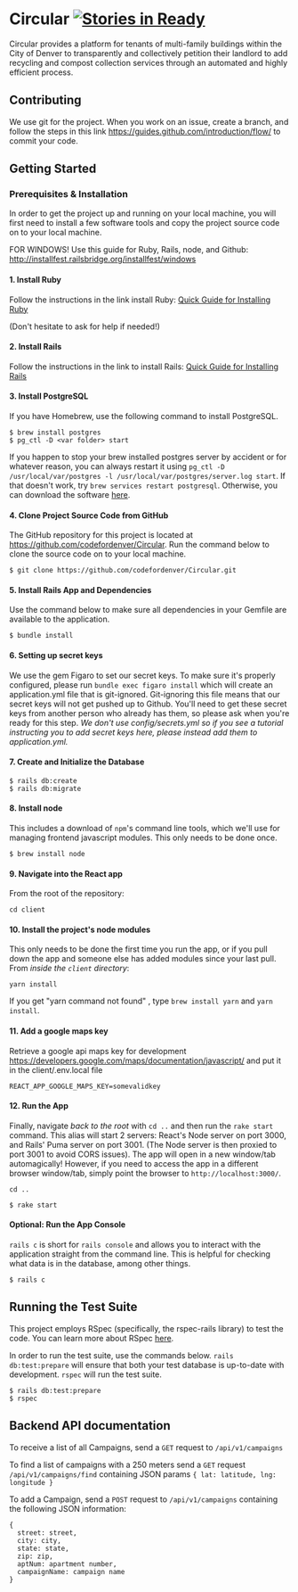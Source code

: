# Circular [![Stories in Ready](https://badge.waffle.io/codefordenver/Circular.png?label=ready&title=Ready)](https://waffle.io/codefordenver/Circular)

Circular provides a platform for tenants of multi-family buildings within the City of Denver to transparently and collectively petition their landlord to add recycling and compost collection services through an automated and highly efficient process.

## Contributing

We use git for the project. When you work on an issue, create a branch, and follow the steps in this link https://guides.github.com/introduction/flow/ to commit your code.

## Getting Started

### Prerequisites & Installation

In order to get the project up and running on your local machine, you will first need to install a few software tools and copy the project source code on to your local machine.

FOR WINDOWS! Use this guide for Ruby, Rails, node, and Github: http://installfest.railsbridge.org/installfest/windows

#### 1. Install Ruby
Follow the instructions in the link install Ruby:
[Quick Guide for Installing Ruby](https://www.ruby-lang.org/en/documentation/installation/)

(Don't hesitate to ask for help if needed!)

#### 2. Install Rails
Follow the instructions in the link to install Rails: [Quick Guide for Installing Rails](http://guides.rubyonrails.org/getting_started.html)


#### 3. Install PostgreSQL

If you have Homebrew, use the following command to install PostgreSQL.

```
$ brew install postgres
$ pg_ctl -D <var folder> start
```

If you happen to stop your brew installed postgres server by accident or for whatever reason, you can always restart it using `pg_ctl -D /usr/local/var/postgres -l /usr/local/var/postgres/server.log start`. If that doesn't work, try `brew services restart postgresql`.
Otherwise, you can download the software [here](https://www.postgresql.org/download/).

#### 4. Clone Project Source Code from GitHub

The GitHub repository for this project is located at https://github.com/codefordenver/Circular. Run the command below to clone the source code on to your local machine.

```
$ git clone https://github.com/codefordenver/Circular.git
```

#### 5. Install Rails App and Dependencies

Use the command below to make sure all dependencies in your Gemfile are available to the application.

```
$ bundle install
```

#### 6. Setting up secret keys

We use the gem Figaro to set our secret keys. To make sure it's properly configured, please run `bundle exec figaro install` which will create an application.yml file that is git-ignored.
Git-ignoring this file means that our secret keys will not get pushed up to Github. You'll need to get these secret keys from another person who already has them, so please ask when you're ready for this step.
  *We don't use config/secrets.yml so if you see a tutorial instructing you to add secret keys here, please instead add them to application.yml.*

#### 7. Create and Initialize the Database

```
$ rails db:create
$ rails db:migrate
```


#### 8. Install node

This includes a download of `npm`'s command line tools, which we'll use for managing frontend javascript modules. This only needs to be done once.

```
$ brew install node
```

#### 9. Navigate into the React app

From the root of the repository:

```
cd client
```

#### 10. Install the project's node modules

This only needs to be done the first time you run the app, or if you pull down the app and someone else has added modules since your last pull. From _inside the `client` directory_:

```
yarn install
```
If you get "yarn command not found" , type `brew install yarn` and `yarn install`.

#### 11. Add a google maps key

Retrieve a google api maps key for development https://developers.google.com/maps/documentation/javascript/ and put it in the client/.env.local file

```
REACT_APP_GOOGLE_MAPS_KEY=somevalidkey
```

#### 12. Run the App

Finally, navigate _back to the root_ with `cd ..` and then run the `rake start` command. This alias will start 2 servers: React's Node server on port 3000, and Rails' Puma server on port 3001. (The Node server is then proxied to port 3001 to avoid CORS issues). The app will open in a new window/tab automagically! However, if you need to access the app in a different browser window/tab, simply point the browser to `http://localhost:3000/`.

```
cd ..
```

```
$ rake start
```


#### Optional: Run the App Console

`rails c` is short for `rails console` and allows you to interact with the application straight from the command line. This is helpful for checking what data is in the database, among other things.

```
$ rails c
```

## Running the Test Suite

This project employs RSpec (specifically, the rspec-rails library) to test the code. You can learn more about RSpec [here](https://relishapp.com/rspec/docs/gettingstarted).

In order to run the test suite, use the commands below. `rails db:test:prepare` will ensure that both your test database is up-to-date with development. `rspec` will run the test suite.

```
$ rails db:test:prepare
$ rspec
```

## Backend API documentation

To receive a list of all Campaigns, send a `GET` request to `/api/v1/campaigns`

To find a list of campaigns with a 250 meters send a `GET` request `/api/v1/campaigns/find` containing JSON params `{ lat: latitude, lng: longitude }`

To add a Campaign, send a `POST` request to `/api/v1/campaigns` containing the following JSON information:
```
{
  street: street,
  city: city,
  state: state,
  zip: zip,
  aptNum: apartment number,
  campaignName: campaign name
}
```
